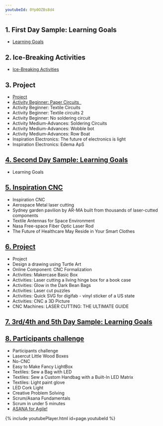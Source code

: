 ```yaml
---
youtubeId: 0Yp0OZBs8d4
---
```

<div>
<h2>1. First Day Sample: Learning Goals</h2>
<ul>
<li><a href="https://docs.google.com/document/d/18hnCAKtErFyLZ7Q0TTE4hTFRT5XQaSNrPP_oWJEGZWY/edit" target="_blank" rel="noopener">Learning Goals</a>&nbsp;</li>
</ul>
</div>
<div>
<h2>2. Ice-Breaking Activities</h2>
<ul>
<li><a href="https://docs.google.com/document/d/1UlMbhexERU19T-8WQ1_Mjt4jlJDkYsLNNyg3s_hFX6c/edit" target="_blank" rel="noopener">Ice-Breaking Activities</a></li>
</ul>
<h2>3. Project</h2>
<ul>
<li><a href="https://docs.google.com/document/d/1XpHR0gwOPT0D2u9b_U_TQ093ShmzuLXEkb1WGyLa1Jg/edit" target="_blank" rel="noopener">Project</a></li>
<li><a href="https://www.exploratorium.edu/tinkering/projects/paper-circuits" target="_blank" rel="noopener">Activity Beginner: Paper Circuits &nbsp;</a></li>
<li>Activity Beginner: Textile Circuits &nbsp;</li>
<li>Activity Beginner: Textile circuits 2</li>
<li>Activity Beginner: No soldering circuit &nbsp;</li>
<li>Activity Medium-Advances: Soldering Circuits</li>
<li>Activity Medium-Advances: Wobble bot</li>
<li>Activity Medium-Advances: Row Boat &nbsp;</li>
<li>Inspiration Electronics: The future of electronics is light</li>
<li>Inspiration Electronics: Edema ApS</li>
</ul>
</div>
<div>
<h2><a href="https://classroom.google.com/u/1/w/MTI3MjU2MTQwMjU1/tc/MTI3NDM1NDYyMjc2">4. Second Day Sample: Learning Goals</a></h2>
<ul>
<li>Learning Goals</li>
</ul>
</div>
<div>
<h2><a href="https://classroom.google.com/u/1/w/MTI3MjU2MTQwMjU1/tc/MTI3NDM1ODYwODk1">5. Inspiration CNC</a></h2>
</div>
<div>
<ul>
<li>Inspiration CNC</li>
<li>Aerospace Metal laser cutting</li>
<li>Sydney garden pavilion by AR-MA built from thousands of laser-cutted components</li>
<li>Textile Antennas for Space Environment</li>
<li>Nasa Free-space Fiber Optic Laser Rod&nbsp;</li>
<li>The Future of Healthcare May Reside in Your Smart Clothes</li>
</ul>
</div>
<div>
<h2><a href="https://classroom.google.com/u/1/w/MTI3MjU2MTQwMjU1/tc/MTI3NDY0MTk4MTc5">6. Project</a> &nbsp;</h2>
</div>
<div>
<ul>
<li>Project</li>
<li>Design a drawing using Turtle Art</li>
<li>Online Component: CNC Formalization</li>
<li>Activities: Makercase Basic Box</li>
<li>Activities: Laser cutting a living hinge box for a book case&nbsp;</li>
<li>Activities: Glow in the Dark Bean Bags&nbsp;</li>
<li>Activities: Laser cut puzzles</li>
<li>Activities: Quick SVG for digifab - vinyl sticker of a US state&nbsp;</li>
<li>Activities: CNC a 3D Picture</li>
<li>CNC Machines: LASER CUTTING: THE ULTIMATE GUIDE&nbsp;&nbsp;</li>
</ul>
</div>
<div>
<h2><a href="https://classroom.google.com/u/1/w/MTI3MjU2MTQwMjU1/tc/MTI3NDc5MzU5MDcw">7. 3rd/4th and 5th Day Sample: Learning Goals</a> &nbsp;</h2>
<h2><a href="https://classroom.google.com/u/1/w/MTI3MjU2MTQwMjU1/tc/MTI3NDc5NDExODA2">8. Participants challenge</a></h2>
</div>
<div>
<ul>
<li>Participants challenge</li>
<li>Lasercut Little Wood Boxes</li>
<li>No-CNC</li>
<li>Easy to Make Fancy LightBox</li>
<li>Textiles: Sew a Bag with LED&nbsp;</li>
<li>Textiles: Sew a Custom Handbag with a Built-In LED Matrix&nbsp;</li>
<li>Textiles: Light paint glove&nbsp;</li>
<li>LED Cork Light</li>
<li>Creative Problem Solving</li>
<li>Scrum/Asana Fundamentals</li>
<li>Scrum in under 5 minutes</li>
<li><a href="https://www.youtube.com/watch?v=0Yp0OZBs8d4" target="_blank" rel="noopener">ASANA for Agile!</a></li>
</ul>
</div>
{% include youtubePlayer.html id=page.youtubeId %}
